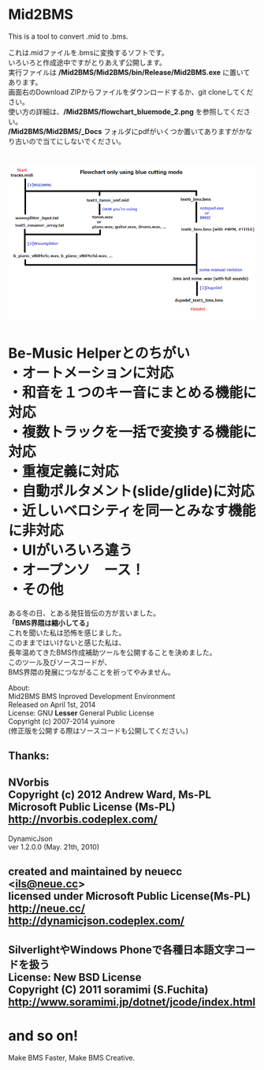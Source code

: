 Mid2BMS
=======
This is a tool to convert .mid to .bms.

これは.midファイルを.bmsに変換するソフトです。  
いろいろと作成途中ですがとりあえず公開します。  
実行ファイルは **/Mid2BMS/Mid2BMS/bin/Release/Mid2BMS.exe** に置いてあります。  
画面右のDownload ZIPからファイルをダウンロードするか、git cloneしてください。  
使い方の詳細は、**/Mid2BMS/flowchart_bluemode_2.png** を参照してください。  
**/Mid2BMS/Mid2BMS/_Docs** フォルダにpdfがいくつか置いてありますがかなり古いので当てにしないでください。  

![flowchart_bluemode_2.png](/flowchart_bluemode_2.png)
=======
Be-Music Helperとのちがい  
・**オートメーションに対応**  
・和音を１つのキー音にまとめる機能に対応  
・複数トラックを一括で変換する機能に対応  
・重複定義に対応  
・自動ポルタメント(slide/glide)に対応  
・近しいベロシティを同一とみなす機能に**非対応**  
・UIがいろいろ違う  
・オープンソ　ース！  
・その他
=======
ある冬の日、とある発狂皆伝の方が言いました。  
**「BMS界隈は縮小してる」**  
これを聞いた私は恐怖を感じました。  
このままではいけないと感じた私は、  
長年温めてきたBMS作成補助ツールを公開することを決めました。  
このツール及びソースコードが、  
BMS界隈の発展につながることを祈ってやみません。  

About:  
Mid2BMS BMS Inproved Development Environment  
Released on April 1st, 2014  
License: GNU **Lesser** General Public License  
Copyright (c) 2007-2014 yuinore  
(修正版を公開する際はソースコードも公開してください。)  

Thanks:
-----------------------------------
NVorbis  
Copyright (c) 2012 Andrew Ward, Ms-PL  
Microsoft Public License (Ms-PL)  
http://nvorbis.codeplex.com/
-----------------------------------
DynamicJson  
ver 1.2.0.0 (May. 21th, 2010)  
  
created and maintained by neuecc &lt;ils@neue.cc&gt;  
licensed under Microsoft Public License(Ms-PL)  
http://neue.cc/  
http://dynamicjson.codeplex.com/
-----------------------------------
SilverlightやWindows Phoneで各種日本語文字コードを扱う  
License: New BSD License  
Copyright (C) 2011 soramimi (S.Fuchita)  
http://www.soramimi.jp/dotnet/jcode/index.html
-----------------------------------
and so on!
=======
Make BMS Faster, Make BMS Creative.
